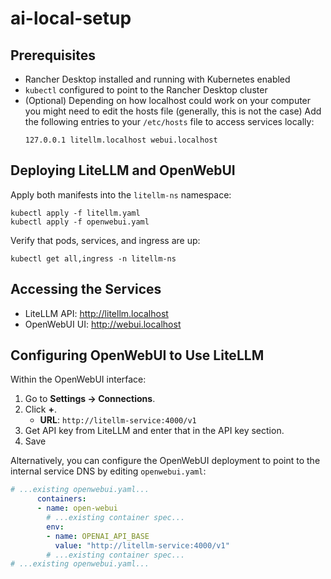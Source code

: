 # ai-local-setup

## Prerequisites
- Rancher Desktop installed and running with Kubernetes enabled
- `kubectl` configured to point to the Rancher Desktop cluster
- (Optional) Depending on how localhost could work on your computer you might need to edit the hosts file (generally, this is not the case) Add the following entries to your `/etc/hosts` file to access services locally:
  ```shell
  127.0.0.1 litellm.localhost webui.localhost
  ```

## Deploying LiteLLM and OpenWebUI
Apply both manifests into the `litellm-ns` namespace:
```shell
kubectl apply -f litellm.yaml
kubectl apply -f openwebui.yaml
```
Verify that pods, services, and ingress are up:
```shell
kubectl get all,ingress -n litellm-ns
```

## Accessing the Services
- LiteLLM API:  http://litellm.localhost
- OpenWebUI UI: http://webui.localhost

## Configuring OpenWebUI to Use LiteLLM
Within the OpenWebUI interface:
1. Go to **Settings → Connections**.
2. Click **+**.
   - **URL**: `http://litellm-service:4000/v1`
3. Get API key from LiteLLM and enter that in the API key section.
4. Save

Alternatively, you can configure the OpenWebUI deployment to point to the internal service DNS by editing `openwebui.yaml`:
```yaml
# ...existing openwebui.yaml...
      containers:
      - name: open-webui
        # ...existing container spec...
        env:
        - name: OPENAI_API_BASE
          value: "http://litellm-service:4000/v1"
        # ...existing container spec...
# ...existing openwebui.yaml...
```